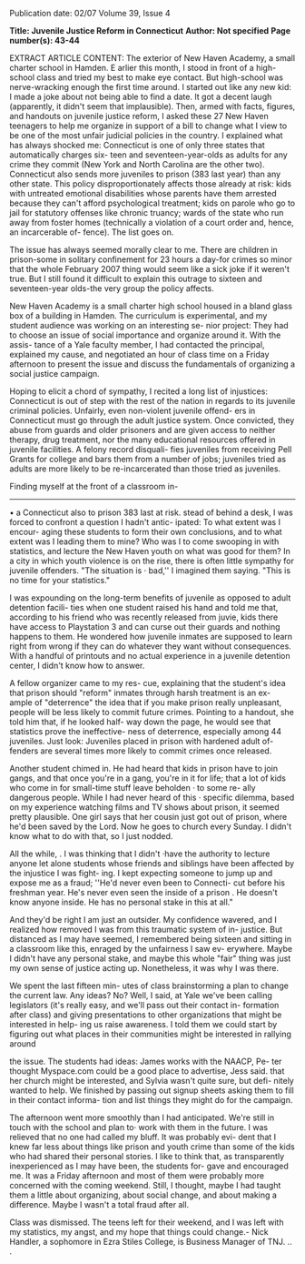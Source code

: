 Publication date: 02/07
Volume 39, Issue 4

**Title: Juvenile Justice Reform in Connecticut**
**Author: Not specified**
**Page number(s): 43-44**

EXTRACT ARTICLE CONTENT:
The exterior of New Haven Academy, a 
small charter school in Hamden. 
E
arlier this month, I stood in front of a high-school 
class and tried my best to make eye contact. But 
high-school was nerve-wracking enough the first 
time around. I started out like any new kid: I made a joke 
about not being able to find a date. It got a decent laugh 
(apparently, it didn't seem that implausible). Then, armed 
with facts, figures, and handouts on juvenile justice reform, 
I asked these 27 New Haven teenagers to help me organize 
in support of a bill to change what I view to be one of the 
most unfair judicial policies in the country. 
I explained what has always shocked me: Connecticut 
is one of only three states that automatically charges six-
teen and seventeen-year-olds as adults for any crime they 
commit (New York and North Carolina are the other two). 
Connecticut also sends more juveniles to prison (383 last 
year) than any other state. This policy disproportionately 
affects those already at risk: kids with untreated emotional 
disabilities whose parents have them arrested because they 
can't afford psychological treatment; kids on parole who 
go to jail for statutory offenses like chronic truancy; wards 
of the state who run away from foster homes (technically 
a violation of a court order and, hence, an incarcerable of-
fence). The list goes on. 

The issue has always seemed morally clear to me. 
There are children in prison-some in solitary confinement 
for 23 hours a day-for crimes so minor that the whole 
February 2007 
thing would seem like a sick joke if it weren't true. 
But I still found it difficult to explain this outrage to 
sixteen and seventeen-year olds-the very group the 
policy affects. 

New Haven Academy is a small charter high 
school housed in a bland glass box of a building in 
Hamden. The curriculum is experimental, and my 
student audience was working on an interesting se-
nior project: They had to choose an issue of social 
importance and organize around it. With the assis-
tance of a Yale faculty member, I had contacted the 
principal, explained my cause, and negotiated an 
hour of class time on a Friday afternoon to present 
the issue and discuss the fundamentals of organizing 
a social justice campaign. 

Hoping to elicit a chord of sympathy, I recited a 
long list of injustices: Connecticut is out of step with 
the rest of the nation in regards to its juvenile criminal 
policies. Unfairly, even non-violent juvenile offend-
ers in Connecticut must go through the adult justice 
system. Once convicted, they abuse from guards and 
older prisoners and are given access to neither therapy, 
drug treatment, nor the many educational resources 
offered in juvenile facilities. A felony record disquali-
fies juveniles from receiving Pell Grants for college 
and bars them from a number of jobs; juveniles tried 
as adults are more likely to be re-incarcerated than 
those tried as juveniles. 

Finding myself at the front of a classroom in-


---

• 
a 
Connecticut also 
to prison 383 last 
at risk. 
stead of behind a desk, I was forced 
to confront a question I hadn't antic-
ipated: To what extent was I encour-
aging these students to form their 
own conclusions, and to what extent 
was I leading them to mine? Who was 
I to come swooping in with statistics, 
and lecture the New Haven youth 
on what was good for them? In a city 
in which youth violence is on the 
rise, there is often little sympathy for 
juvenile offenders. "The situation is · 
bad,'' I imagined them saying. "This 
is no time for your statistics." 

I 
was expounding on the 
long-term benefits of juvenile 
as 
opposed to adult detention facili-
ties 
when one student raised his 
hand and told me that, according to 
his friend who was recently released 
from juvie, kids there have access to 
Playstation 3 and can curse out their 
guards and nothing happens to them. 
He wondered how juvenile inmates 
are supposed to learn right from 
wrong if they can do whatever they 
want without consequences. With a 
handful of printouts and no actual 
experience in a juvenile detention 
center, I didn't know how to answer. 

A fellow organizer came to my res-
cue, explaining that the student's idea 
that prison should "reform" inmates 
through harsh treatment is an ex-
ample of "deterrence" the idea that 
if you make prison really unpleasant, 
people will be less likely to commit 
future crimes. Pointing to a handout, 
she told him that, if he looked half-
way down the page, he would see 
that statistics prove the ineffective-
ness of deterrence, especially among 
44 
juveniles. Just look: Juveniles placed 
in prison with hardened adult of-
fenders are several times more likely 
to commit crimes once released. 

Another student chimed in. He 
had heard that kids in prison have to 
join gangs, and that once you're in a 
gang, you're in it for life; that a lot 
of kids who come in for small-time 
stuff leave beholden · to some re-
ally dangerous people. While I had 
never heard of this · specific dilemma, 
based on my experience watching 
films and TV shows about prison, 
it seemed pretty plausible. One girl 
says that her cousin just got out of 
prison, where he'd been saved by the 
Lord. Now he goes to church every 
Sunday. I didn't know what to do 
with that, so I just nodded. 

All the while, . I was thinking 
that I didn't ·have the authority to 
lecture anyone let alone students 
whose friends and siblings have been 
affected by the injustice I was fight-
ing. I kept expecting someone to 
jump up and expose me as a fraud; 
''He'd never even been to Connecti-
cut before his freshman year. He's 
never even seen the inside of a prison . 
He doesn't know anyone inside. He 
has no personal stake in this at all." 

And they'd be right 
I am just 
an outsider. My confidence wavered, 
and I realized how removed I was 
from this traumatic system of in-
justice. But distanced as I may have 
seemed, I remembered being sixteen 
and sitting in a classroom like this, 
enraged by the unfairness I saw ev-
erywhere. Maybe I didn't have any 
personal stake, and maybe this whole 
"fair" thing was just my own sense of 
justice acting up. Nonetheless, it was 
why I was there. 

We spent the last fifteen min-
utes of class brainstorming a plan to 
change the current law. Any ideas? 
No? Well, I said, at Yale we've been 
calling legislators (it's really easy, 
and we'll pass out their contact in-
formation after class) and giving 
presentations to other organizations 
that might be interested in help-
ing us raise awareness. I told them 
we could start by figuring out what 
places in their communities might 
be interested in rallying around 



the issue. The students had ideas: 
James works with the NAACP, Pe-
ter thought Myspace.com could be a 
good place to advertise, Jess said. that 
her church might be interested, and 
Sylvia wasn't quite sure, but defi-
nitely wanted to help. We finished 
by passing out signup sheets asking 
them to fill in their contact informa-
tion and list things they might do for 
the campaign. 

The afternoon went more 
smoothly than I had anticipated. 
We're still in touch with the school 
and plan to· work with them in the 
future. I was relieved that no one had 
called my bluff. It was probably evi-
dent that I knew far less about things 
like prison and youth crime than 
some of the kids who had shared 
their personal stories. I like to think 
that, as transparently inexperienced 
as I may have been, the students for-
gave and encouraged me. It was a 
Friday afternoon and most of them 
were probably more concerned with 
the coming weekend. Still, I thought, 
maybe I had taught them a little about 
organizing, about social change, and 
about making a difference. Maybe I 
wasn't a total fraud after all. 

Class was dismissed. The teens 
left for their weekend, and I was left 
with my statistics, my angst, and my 
hope that things could change.-
Nick Handler, a sophomore in Ezra 
Stiles College, is Business Manager of 
TNJ. 
.. 
.